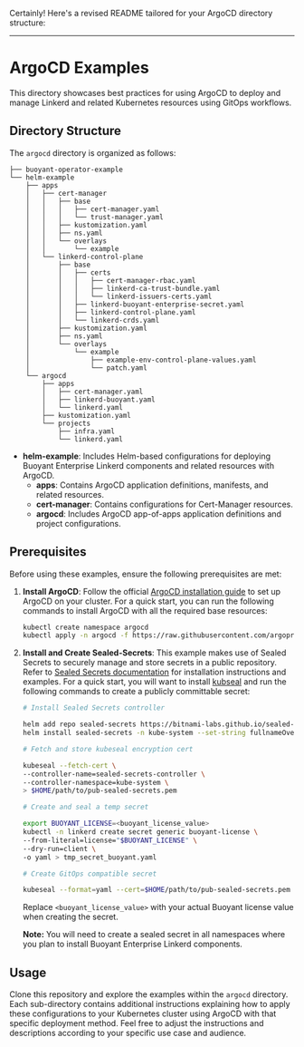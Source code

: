 Certainly! Here's a revised README tailored for your ArgoCD directory structure:

---

# ArgoCD Examples

This directory showcases best practices for using ArgoCD to deploy and manage Linkerd and related Kubernetes resources using GitOps workflows.

## Directory Structure

The `argocd` directory is organized as follows:

```
├── buoyant-operator-example
└── helm-example
    ├── apps
    │   ├── cert-manager
    │   │   ├── base
    │   │   │   ├── cert-manager.yaml
    │   │   │   └── trust-manager.yaml
    │   │   ├── kustomization.yaml
    │   │   ├── ns.yaml
    │   │   └── overlays
    │   │       └── example
    │   └── linkerd-control-plane
    │       ├── base
    │       │   ├── certs
    │       │   │   ├── cert-manager-rbac.yaml
    │       │   │   ├── linkerd-ca-trust-bundle.yaml
    │       │   │   └── linkerd-issuers-certs.yaml
    │       │   ├── linkerd-buoyant-enterprise-secret.yaml
    │       │   ├── linkerd-control-plane.yaml
    │       │   └── linkerd-crds.yaml
    │       ├── kustomization.yaml
    │       ├── ns.yaml
    │       └── overlays
    │           └── example
    │               ├── example-env-control-plane-values.yaml
    │               └── patch.yaml
    └── argocd
        ├── apps
        │   ├── cert-manager.yaml
        │   ├── linkerd-buoyant.yaml
        │   └── linkerd.yaml
        ├── kustomization.yaml
        └── projects
            ├── infra.yaml
            └── linkerd.yaml
```

- **helm-example**: Includes Helm-based configurations for deploying Buoyant Enterprise Linkerd components and related resources with ArgoCD.
    - **apps**: Contains ArgoCD application definitions, manifests, and related resources.
    - **cert-manager**: Contains configurations for Cert-Manager resources.
    - **argocd**: Includes ArgoCD app-of-apps application definitions and project configurations.

## Prerequisites

Before using these examples, ensure the following prerequisites are met:

1. **Install ArgoCD**: Follow the official [ArgoCD installation guide](https://argo-cd.readthedocs.io/en/stable/operator-manual/installation/) to set up ArgoCD on your cluster. For a quick start, you can run the following commands to install ArgoCD with all the required base resources:

   ```bash
   kubectl create namespace argocd
   kubectl apply -n argocd -f https://raw.githubusercontent.com/argoproj/argo-cd/stable/manifests/install.yaml
   ```
2. **Install and Create Sealed-Secrets**: This example makes use of Sealed Secrets to securely manage and store secrets in a public repository. Refer to [Sealed Secrets documentation](https://sealed-secrets.netlify.app/) for installation instructions and examples. For a quick start, you will want to install [kubseal](https://github.com/bitnami-labs/sealed-secrets?tab=readme-ov-file#kubeseal) and run the following commands to create a publicly committable secret:

   ```bash
   # Install Sealed Secrets controller

   helm add repo sealed-secrets https://bitnami-labs.github.io/sealed-secrets 
   helm install sealed-secrets -n kube-system --set-string fullnameOverride=sealed-secrets-controller sealed-secrets/sealed-secrets

   # Fetch and store kubeseal encryption cert

   kubeseal --fetch-cert \
   --controller-name=sealed-secrets-controller \
   --controller-namespace=kube-system \
   > $HOME/path/to/pub-sealed-secrets.pem

   # Create and seal a temp secret

   export BUOYANT_LICENSE=<buoyant_license_value>
   kubectl -n linkerd create secret generic buoyant-license \
   --from-literal=license="$BUOYANT_LICENSE" \
   --dry-run=client \
   -o yaml > tmp_secret_buoyant.yaml

   # Create GitOps compatible secret

   kubeseal --format=yaml --cert=$HOME/path/to/pub-sealed-secrets.pem < tmp_secret_buoyant.yaml > linkerd-buoyant-enterprise-secret.yaml
   ```

    Replace `<buoyant_license_value>` with your actual Buoyant license value when creating the secret.

    **Note:** You will need to create a sealed secret in all namespaces where you plan to install Buoyant Enterprise Linkerd components. 

## Usage

Clone this repository and explore the examples within the `argocd` directory. Each sub-directory contains additional instructions explaining how to apply these configurations to your Kubernetes cluster using ArgoCD with that specific deployment method. Feel free to adjust the instructions and descriptions according to your specific use case and audience.